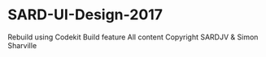 # SARD-UI-Design-2017
Rebuild using Codekit Build feature
All content Copyright SARDJV & Simon Sharville
